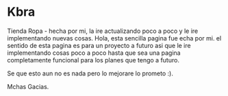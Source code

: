 # Kbra
Tienda Ropa -  hecha por mi, la ire actualizando poco a poco y le ire implementando nuevas cosas.
Hola, esta sencilla pagina fue echa por mi. el sentido de esta pagina es para un proyecto a futuro asi que le ire implementando cosas poco a poco hasta que sea una 
pagina completamente funcional para los planes que tengo a futuro.

Se que esto aun no es nada pero lo mejorare lo prometo :).

Mchas Gacias.
